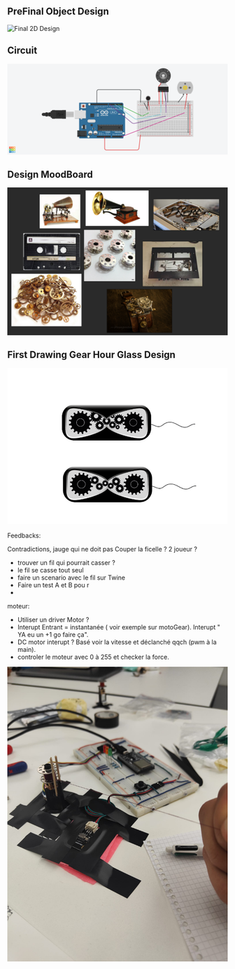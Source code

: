 ## PreFinal Object Design
![Final 2D Design](PreFinal-Object-Design.png)

## Circuit
![Main Circuit](img/Object-Circuit.png)

## Design MoodBoard

![Moodboard](img/MoodBoard.png)

## First Drawing Gear Hour Glass Design

![Moodboard](img/Object-Design-GearHourGlass-Vector.png)



Feedbacks:

Contradictions, jauge qui ne doit pas
Couper la ficelle ? 
2 joueur ?

- trouver un fil qui pourrait casser ?
- le fil se casse tout seul
- faire un scenario avec le fil sur Twine
- Faire un test A et B pou r 
-


moteur:

- Utiliser un driver Motor ? 
- Interupt Entrant = instantanée ( voir exemple sur motoGear). Interupt " YA eu un +1 go faire ça".
- DC motor interupt ? Basé voir la vitesse et déclanché qqch (pwm à la main).
- controler le moteur avec 0 à 255 et checker la force.

![TestingPrototype](img/PrototypingTest.jpeg)





